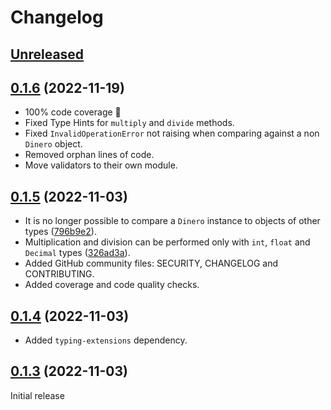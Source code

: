 # Changelog

## [Unreleased](https://github.com/wilfredinni/dinero/compare/0.1.6...master)

## [0.1.6](https://github.com/wilfredinni/dinero/releases/tag/0.1.6) (2022-11-19)

- 100% code coverage 🎉
- Fixed Type Hints for `multiply` and `divide` methods.
- Fixed `InvalidOperationError` not raising when comparing against a non `Dinero` object.
- Removed orphan lines of code.
- Move validators to their own module.

## [0.1.5](https://github.com/wilfredinni/dinero/releases/tag/0.1.5) (2022-11-03)

- It is no longer possible to compare a `Dinero` instance to objects of other types ([796b9e2](https://github.com/wilfredinni/dinero/commit/796b9e2e1f344f20be14edffc9a0579192d9a93b)).
- Multiplication and division can be performed only with `int`, `float` and `Decimal` types ([326ad3a](https://github.com/wilfredinni/dinero/commit/326ad3a007c625e22fba2b265c093ee13f8a90d2)).
- Added GitHub community files: SECURITY, CHANGELOG and CONTRIBUTING.
- Added coverage and code quality checks.

## [0.1.4](https://github.com/wilfredinni/dinero/releases/tag/0.1.4) (2022-11-03)

- Added `typing-extensions` dependency.

## [0.1.3](https://github.com/wilfredinni/dinero/releases/tag/0.1.3) (2022-11-03)

Initial release
